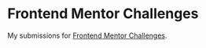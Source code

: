 # Frontend Mentor Challenges
 My submissions for [Frontend Mentor Challenges](https://www.frontendmentor.io/).